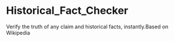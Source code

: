 # Historical_Fact_Checker
Verify the truth of any claim and historical facts, instantly.Based on Wikipedia 
